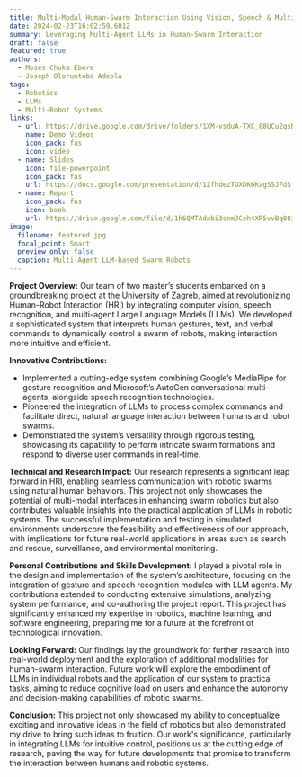 ```yaml
---
title: Multi-Modal Human-Swarm Interaction Using Vision, Speech & Multi-Agent LLMs
date: 2024-02-23T16:02:59.601Z
summary: L﻿everaging Multi-Agent LLMs in Human-Swarm Interaction
draft: false
featured: true
authors:
  - Moses Chuka Ebere
  - Joseph Oloruntoba Adeola
tags:
  - Robotics
  - LLMs
  - Multi-Robot Systems
links:
  - url: https://drive.google.com/drive/folders/1XM-vsduA-TXC_88UCu2qsBz0QXbR68oI?usp=sharing
    name: Demo Videos
    icon_pack: fas
    icon: video
  - name: Slides
    icon: file-powerpoint
    icon_pack: fas
    url: https://docs.google.com/presentation/d/1ZfhdezTUXDK6KagSSJFdSf0vnmEyWE0-/edit?usp=sharing&ouid=102254138578971568363&rtpof=true&sd=true
  - name: Report
    icon_pack: fas
    icon: book
    url: https://drive.google.com/file/d/1h6QMTAdxbi3cnmJCeh4XR5vvBq08i8Fl/view?usp=sharing
image:
  filename: featured.jpg
  focal_point: Smart
  preview_only: false
  caption: Multi-Agent LLM-based Swarm Robots
---
```

**Project Overview:** Our team of two master’s students embarked on a groundbreaking project at the University of Zagreb, aimed at revolutionizing Human-Robot Interaction (HRI) by integrating computer vision, speech recognition, and multi-agent Large Language Models (LLMs). We developed a sophisticated system that interprets human gestures, text, and verbal commands to dynamically control a swarm of robots, making interaction more intuitive and efficient.

**Innovative Contributions:**

* Implemented a cutting-edge system combining Google’s MediaPipe for gesture recognition and Microsoft’s AutoGen conversational multi-agents, alongside speech recognition technologies.
* Pioneered the integration of LLMs to process complex commands and facilitate direct, natural language interaction between humans and robot swarms.
* Demonstrated the system’s versatility through rigorous testing, showcasing its capability to perform intricate swarm formations and respond to diverse user commands in real-time.

**Technical and Research Impact:** Our research represents a significant leap forward in HRI, enabling seamless communication with robotic swarms using natural human behaviors. This project not only showcases the potential of multi-modal interfaces in enhancing swarm robotics but also contributes valuable insights into the practical application of LLMs in robotic systems. The successful implementation and testing in simulated environments underscore the feasibility and effectiveness of our approach, with implications for future real-world applications in areas such as search and rescue, surveillance, and environmental monitoring.

**Personal Contributions and Skills Development:** I played a pivotal role in the design and implementation of the system’s architecture, focusing on the integration of gesture and speech recognition modules with LLM agents. My contributions extended to conducting extensive simulations, analyzing system performance, and co-authoring the project report. This project has significantly enhanced my expertise in robotics, machine learning, and software engineering, preparing me for a future at the forefront of technological innovation.

**Looking Forward:** Our findings lay the groundwork for further research into real-world deployment and the exploration of additional modalities for human-swarm interaction. Future work will explore the embodiment of LLMs in individual robots and the application of our system to practical tasks, aiming to reduce cognitive load on users and enhance the autonomy and decision-making capabilities of robotic swarms.

**Conclusion:** This project not only showcased my ability to conceptualize exciting and innovative ideas in the field of robotics but also demonstrated my drive to bring such ideas to fruition. Our work's significance, particularly in integrating LLMs for intuitive control, positions us at the cutting edge of research, paving the way for future developments that promise to transform the interaction between humans and robotic systems.
